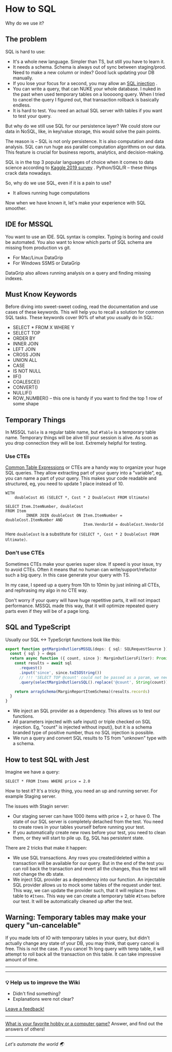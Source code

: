 # How to SQL

Why do we use it?

## The problem

SQL is hard to use:

- It's a whole new language. Simpler than TS, but still you have to learn it.
- It needs a schema. Schema is always out of sync between staging/prod. Need to make a new column or index? Good luck
  updating your DB manually.
- If you lose your focus for a second, you may allow an [SQL injection](https://www.w3schools.com/sql/sql_injection.asp)
  .
- You can write a query, that can NUKE your whole database. I nuked in the past when used temporary tables on a looooong
  query. When I tried to cancel the query I figured out, that transaction rollback is basically endless.
- It is hard to test. You need an actual SQL server with tables if you want to test your query.

But why do we still use SQL for our persistence layer? We could store our data in NoSQL, like, in key/value storage,
this would solve the pain points.

The reason is – SQL is not only persistence. It is also computation and data analysis. SQL can run huge ass parallel
computation algorithms on our data. This feature is crucial for business reports, analytics, and decision-making.

SQL is in the top 3 popular languages of choice when it comes to data science according
to [Kaggle 2019 survey](https://businessoverbroadway.com/2020/06/29/usage-of-programming-languages-by-data-scientists-python-grows-while-r-weakens/)
. Python/SQL/R – these things crack data nowadays.

So, why do we use SQL, even if it is a pain to use?

- It allows running huge computations

Now when we have known it, let's make your experience with SQL smoother.

## IDE for MSSQL

You want to use an IDE. SQL syntax is complex. Typing is boring and could be automated. You also want to know which
parts of SQL schema are missing from production vs git.

- For Mac/Linux DataGrip
- For Windows SSMS or DataGrip

DataGrip also allows running analysis on a query and finding missing indexes.

## Must Know Keywords

Before diving into sweet-sweet coding, read the documentation and use cases of these keywords. This will help you to
recall a solution for common SQL tasks. These keywords cover 90% of what you usually do in SQL:

- SELECT * FROM X WHERE Y
- SELECT TOP
- ORDER BY
- INNER JOIN
- LEFT JOIN
- CROSS JOIN
- UNION ALL
- CASE
- IS NOT NULL
- IIF()
- COALESCE()
- CONVERT()
- NULLIF()
- ROW_NUMBER() – this one is handy if you want to find the top 1 row of some shape

## Temporary Things

In MSSQL `Table` is a regular table name, but `#Table` is a temporary table name. Temporary things will be alive till
your session is alive. As soon as you drop connection they will be lost. Extremely helpful for testing.

### Use CTEs

[Common Table Expressions](https://docs.microsoft.com/en-us/sql/t-sql/queries/with-common-table-expression-transact-sql)
or CTEs are a handy way to organize your huge SQL queries. They allow extracting part of your query into a "variable",
eg, you can name a part of your query. This makes your code readable and structured, eg, you need to update 1 place
instead of 10.

```
WITH
    doubleCost AS (SELECT *, Cost * 2 DoubleCost FROM Ultimate)

SELECT Item.ItemNumber, doubleCost
FROM Item
         INNER JOIN doubleCost ON Item.ItemNumber = doubleCost.ItemNumber AND
                                  Item.VendorId = doubleCost.VendorId
```

Here `doubleCost` is a substitute for `(SELECT *, Cost * 2 DoubleCost FROM Ultimate)`.

### Don't use CTEs

Sometimes CTEs make your queries super slow. If speed is your issue, try to avoid CTEs. Often it means that no human can
write/support/refactor such a big query. In this case generate your query with TS.

In my case, I speed up a query from 10h to 10min by just inlining all CTEs, and rephrasing my algo in no CTE way.

Don't worry if your query will have huge repetitive parts, it will not impact performance. MSSQL made this way, that it
will optimize repeated query parts even if they will be of a page long.

## SQL and TypeScript

Usually our SQL <-> TypeScript functions look like this:

```typescript
export function getMarginOutliersMSSQL(deps: { sql: SQLRequestSource }) {
  const { sql } = deps
  return async function ({ count, since }: MarginOutliersFilter): Promise<MarginReportItem[]> {
    const results = await sql
      .request()
      .input('since', since.toISOString())
      // !!! 'SELECT TOP @count' could not be passed as a param, we need replace, aware of injection!
      .query(selectMarginOutliersSQL().replace('@count', String(count)))

    return arraySchema(MarginReportItemSchema)(results.records)
  }
}
```

- We inject an SQL provider as a dependency. This allows us to test our functions.
- All parameters injected with safe input() or triple checked on SQL injection. Eg, "count" is injected without input(),
  but it is a schema branded type of positive number, thus no SQL injection is possible.
- We run a query and convert SQL results to TS from "unknown" type with a schema.

## How to test SQL with Jest

Imagine we have a query:

```
SELECT * FROM Items WHERE price = 2.0
```

How to test it? It's a tricky thing, you need an up and running server. For example Staging server.

The issues with Stagin server:

- Our staging server can have 1000 items with price = 2, or have 0. The state of our SQL server is completely detached
  from the test. You need to create rows in your tables yourself before running your test.
- If you automatically create new rows before your test, you need to clean them, or they will start to pile up. Eg, SQL
  has persistent state.

There are 2 tricks that make it happen:

- We use SQL transactions. Any rows you created/deleted within a transaction will be available for our query. But in the
  end of the test you can roll back the transaction and revert all the changes, thus the test will not change the db
  state.
- We inject SQL provider as a dependency into our function. An injectable SQL provider allows us to mock some tables of
  the request under test. This way, we can update the provider such, that it will replace `Items` table to `#Items`.
  This way we can create a temporary table `#Items` before our test. It will be automatically cleaned up after the test.

## Warning: Temporary tables may make your query "un-cancelable"

If you made lots of IO with temporary tables in your query, but didn't actually change any state of your DB, you may
think, that query cancel is free. This is not the case. If you cancel 1h long query with temp table, it will attempt to
roll back all the transaction on this table. It can take impressive amount of time.

---
---

### :bulb: Help us to improve the Wiki
- Didn't find something?
- Explanations were not clear?

[Leave a feedback!](https://docs.google.com/forms/d/e/1FAIpQLScE_i7txZOlPgFhmnBOephz9hdhvnJDbXjmkKqnjRSjx_d8kg/viewform?usp=pp_url&entry.685765712=How-SQL.md)

---

[What is your favorite hobby or a computer game?](https://forms.gle/X4U9Jni6s3hfSW8e6) Answer, and find out the 
answers of others! 

---

*Let's automate the world :earth_asia:*
